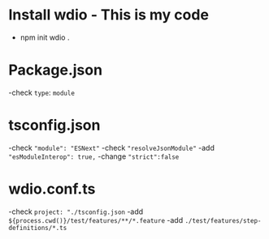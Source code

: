 # Install wdio - This is my code
- npm init wdio .

# Package.json
-check `type`: `module`

# tsconfig.json
-check `"module": "ESNext"`
-check `"resolveJsonModule"`
-add `"esModuleInterop": true,`
-change `"strict":false`

# wdio.conf.ts
-check `project: "./tsconfig.json`
-add `${process.cwd()}/test/features/**/*.feature`
-add `./test/features/step-definitions/*.ts`
